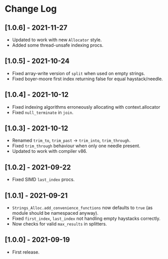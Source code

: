 # Change Log

## [1.0.6] - 2021-11-27
* Updated to work with new `Allocator` style.
* Added some thread-unsafe indexing procs.

## [1.0.5] - 2021-10-24
* Fixed array-write version of `split` when used on empty strings.
* Fixed boyer-moore first index returning false for equal haystack/needle.

## [1.0.4] - 2021-10-12
* Fixed indexing algorithms erroneously allocating with context.allocator
* Fixed `null_terminate` in `join`.

## [1.0.3] - 2021-10-12
* Renamed `trim_to`, `trim_past` -> `trim_into`, `trim_through`.
* Fixed `trim_through` behaviour when only one needle present.
* Updated to work with compiler v86.

## [1.0.2] - 2021-09-22
* Fixed SIMD `last_index` procs.

## [1.0.1] - 2021-09-21
* `Strings_Alloc.add_convenience_functions` now defaults to `true` (as module should be namespaced anyway).
* Fixed `first_index`, `last_index` not handling empty haystacks correctly.
* Now checks for valid `max_results` in splitters.

## [1.0.0] - 2021-09-19
* First release.
